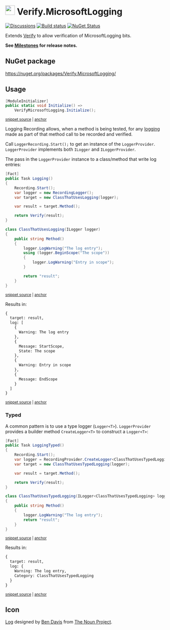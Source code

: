 # <img src="/src/icon.png" height="30px"> Verify.MicrosoftLogging

[![Discussions](https://img.shields.io/badge/Verify-Discussions-yellow?svg=true&label=)](https://github.com/orgs/VerifyTests/discussions)
[![Build status](https://ci.appveyor.com/api/projects/status/nrbwjnwp2id3k7f8?svg=true)](https://ci.appveyor.com/project/SimonCropp/verify-microsoftlogging)
[![NuGet Status](https://img.shields.io/nuget/v/Verify.MicrosoftLogging.svg)](https://www.nuget.org/packages/Verify.MicrosoftLogging/)

Extends [Verify](https://github.com/VerifyTests/Verify) to allow verification of MicrosoftLogging bits.

**See [Milestones](../../milestones?state=closed) for release notes.**


## NuGet package

https://nuget.org/packages/Verify.MicrosoftLogging/


## Usage

<!-- snippet: Enable -->
<a id='snippet-Enable'></a>
```cs
[ModuleInitializer]
public static void Initialize() =>
    VerifyMicrosoftLogging.Initialize();
```
<sup><a href='/src/Tests/ModuleInitializer.cs#L3-L9' title='Snippet source file'>snippet source</a> | <a href='#snippet-Enable' title='Start of snippet'>anchor</a></sup>
<!-- endSnippet -->
Logging Recording allows, when a method is being tested, for any [logging](https://docs.microsoft.com/en-us/dotnet/core/extensions/logging) made as part of that method call to be recorded and verified.

Call `LoggerRecording.Start();` to get an instance of the `LoggerProvider`. `LoggerProvider` implements both `ILogger` and `ILoggerProvider`.

The pass in the `LoggerProvider` instance to a class/method that write log entries:

<!-- snippet: LoggerRecording -->
<a id='snippet-LoggerRecording'></a>
```cs
[Fact]
public Task Logging()
{
    Recording.Start();
    var logger = new RecordingLogger();
    var target = new ClassThatUsesLogging(logger);

    var result = target.Method();

    return Verify(result);
}

class ClassThatUsesLogging(ILogger logger)
{
    public string Method()
    {
        logger.LogWarning("The log entry");
        using (logger.BeginScope("The scope"))
        {
            logger.LogWarning("Entry in scope");
        }

        return "result";
    }
}
```
<sup><a href='/src/Tests/Tests.cs#L49-L77' title='Snippet source file'>snippet source</a> | <a href='#snippet-LoggerRecording' title='Start of snippet'>anchor</a></sup>
<!-- endSnippet -->

Results in:

<!-- snippet: Tests.Logging.verified.txt -->
<a id='snippet-Tests.Logging.verified.txt'></a>
```txt
{
  target: result,
  log: [
    {
      Warning: The log entry
    },
    {
      Message: StartScope,
      State: The scope
    },
    {
      Warning: Entry in scope
    },
    {
      Message: EndScope
    }
  ]
}
```
<sup><a href='/src/Tests/Tests.Logging.verified.txt#L1-L18' title='Snippet source file'>snippet source</a> | <a href='#snippet-Tests.Logging.verified.txt' title='Start of snippet'>anchor</a></sup>
<!-- endSnippet -->


### Typed

A common pattern is to use a type logger (`Logger<T>`). `LoggerProvider` provides a builder method `CreateLogger<T>` to construct a `Logger<T>`:

<!-- snippet: LoggerRecordingTyped -->
<a id='snippet-LoggerRecordingTyped'></a>
```cs
[Fact]
public Task LoggingTyped()
{
    Recording.Start();
    var logger = RecordingProvider.CreateLogger<ClassThatUsesTypedLogging>();
    var target = new ClassThatUsesTypedLogging(logger);

    var result = target.Method();

    return Verify(result);
}

class ClassThatUsesTypedLogging(ILogger<ClassThatUsesTypedLogging> logger)
{
    public string Method()
    {
        logger.LogWarning("The log entry");
        return "result";
    }
}
```
<sup><a href='/src/Tests/Tests.cs#L5-L28' title='Snippet source file'>snippet source</a> | <a href='#snippet-LoggerRecordingTyped' title='Start of snippet'>anchor</a></sup>
<!-- endSnippet -->

Results in:

<!-- snippet: Tests.LoggingTyped.verified.txt -->
<a id='snippet-Tests.LoggingTyped.verified.txt'></a>
```txt
{
  target: result,
  log: {
    Warning: The log entry,
    Category: ClassThatUsesTypedLogging
  }
}
```
<sup><a href='/src/Tests/Tests.LoggingTyped.verified.txt#L1-L7' title='Snippet source file'>snippet source</a> | <a href='#snippet-Tests.LoggingTyped.verified.txt' title='Start of snippet'>anchor</a></sup>
<!-- endSnippet -->


## Icon

[Log](https://thenounproject.com/term/log/324064/) designed by [Ben Davis](https://thenounproject.com/smashicons/) from [The Noun Project](https://thenounproject.com).
